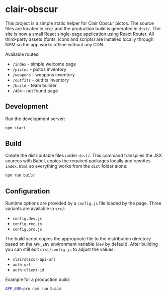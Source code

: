 # clair-obscur

This project is a simple static helper for Clair Obscur pictos. The source files
are located in `src/` and the production build is generated in `dist/`.
The site is now a small React single-page application using React Router. All
third-party assets (fonts, icons and scripts) are installed locally through NPM
so the app works offline without any CDN.

Available routes:

- `/index` - simple welcome page
- `/pictos` - pictos inventory
- `/weapons` - weapons inventory
- `/outfits` - outfits inventory
- `/build` - team builder
- `/404` - not found page

## Development

Run the development server:

```bash
npm start
```

## Build

Create the distributable files under `dist/`. This command transpiles the JSX
sources with Babel, copies the required packages locally and rewrites `index.html`
so everything works from the `dist` folder alone:

```bash
npm run build
```

## Configuration

Runtime options are provided by a `config.js` file loaded by the page. Three
variants are available in `src/`:

- `config.dev.js`
- `config.rec.js`
- `config.pro.js`

The build script copies the appropriate file to the distribution directory based
on the `APP_ENV` environment variable (`dev` by default). After building you can
still edit `dist/config.js` to adjust the values:

- `clairobscur-api-url`
- `auth-url`
- `auth-client-id`

Example for a production build:

```bash
APP_ENV=pro npm run build
```
